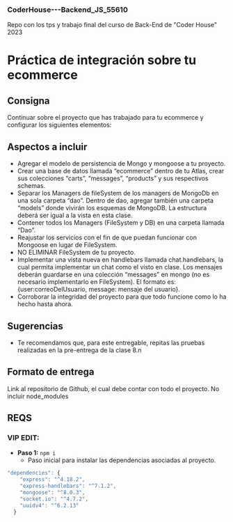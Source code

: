 ### CoderHouse---Backend_JS_55610
Repo con los tps y trabajo final del curso de Back-End de "Coder House" 2023

# Práctica de integración sobre tu ecommerce

## Consigna

Continuar sobre el proyecto que has trabajado para tu ecommerce y configurar los siguientes elementos:

## Aspectos a incluir

- Agregar el modelo de persistencia de Mongo y mongoose a tu proyecto.
- Crear una base de datos llamada “ecommerce” dentro de tu Atlas, crear sus colecciones “carts”, “messages”, “products” y sus respectivos schemas.
- Separar los Managers de fileSystem de los managers de MongoDb en una sola carpeta “dao”. Dentro de dao, agregar también una carpeta “models” donde vivirán los esquemas de MongoDB. La estructura deberá ser igual a la vista en esta clase.
- Contener todos los Managers (FileSystem y DB) en una carpeta llamada “Dao”.
- Reajustar los servicios con el fin de que puedan funcionar con Mongoose en lugar de FileSystem.
- NO ELIMINAR FileSystem de tu proyecto.
- Implementar una vista nueva en handlebars llamada chat.handlebars, la cual permita implementar un chat como el visto en clase. Los mensajes deberán guardarse en una colección “messages” en mongo (no es necesario implementarlo en FileSystem). El formato es:  {user:correoDelUsuario, message: mensaje del usuario}.
- Corroborar la integridad del proyecto para que todo funcione como lo ha hecho hasta ahora.

## Sugerencias

- Te recomendamos que, para este entregable, repitas las pruebas realizadas en la pre-entrega de la clase 8.n

## Formato de entrega

Link al repositorio de Github, el cual debe contar con todo el proyecto.
No incluir node_modules


## REQS

### **VIP EDIT:**

- **Paso 1:** `npm i`
  - Paso inicial para instalar las dependencias asociadas al proyecto.

```javascript
"dependencies": {
    "express": "^4.18.2",
    "express-handlebars": "^7.1.2",
    "mongoose": "^8.0.3",
    "socket.io": "^4.7.2",
    "uuidv4": "^6.2.13"
  }
```

